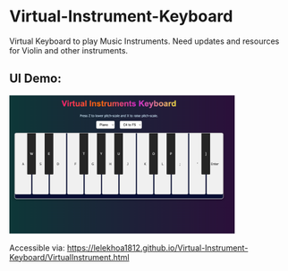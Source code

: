 # Virtual-Instrument-Keyboard
Virtual Keyboard to play Music Instruments.
Need updates and resources for Violin and other instruments.

## UI Demo:
<img src="UI_demo.png" alt="Chatbot medical answer 1" style="width: 80%; max-width: 1000px;"> 

Accessible via: https://lelekhoa1812.github.io/Virtual-Instrument-Keyboard/VirtualInstrument.html
